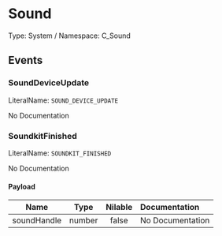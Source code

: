 # Sound

Type: System / Namespace: C_Sound

## Events

### SoundDeviceUpdate
LiteralName: `SOUND_DEVICE_UPDATE`

No Documentation

### SoundkitFinished
LiteralName: `SOUNDKIT_FINISHED`

No Documentation

#### Payload
|Name|Type|Nilable|Documentation|
|:---:|:---:|:---:|:---|
|soundHandle|number|false|No Documentation|